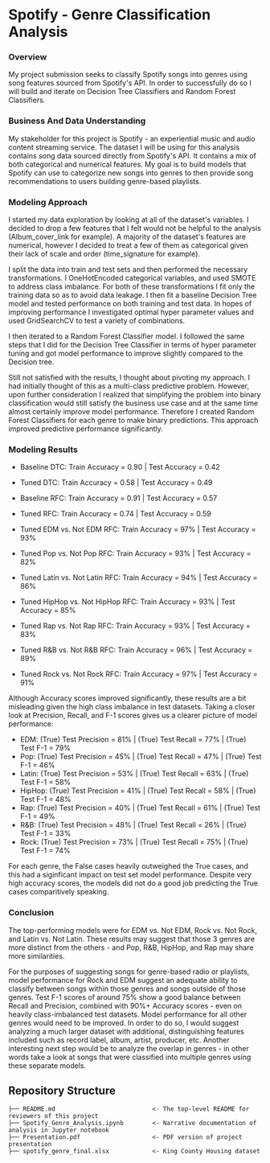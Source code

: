 # Spotify - Genre Classification Analysis

### Overview

My project submission seeks to classify Spotify songs into genres using song features sourced from Spotify's API. In order to successfully do so I will build and iterate on Decision Tree Classifiers and Random Forest Classifiers.

### Business And Data Understanding

My stakeholder for this project is Spotify - an experiential music and audio content streaming service. The dataset I will be using for this analysis contains song data sourced directly from Spotify's API. It contains a mix of both categorical and numerical features. My goal is to build models that Spotify can use to categorize new songs into genres to then provide song recommendations to users building genre-based playlists.

### Modeling Approach

I started my data exploration by looking at all of the dataset's variables. I decided to drop a few features that I felt would not be helpful to the analysis (Album_cover_link for example). A majority of the dataset's features are numerical, however I decided to treat a few of them as categorical given their lack of scale and order (time_signature for example). 

I split the data into train and test sets and then performed the necessary transformations. I OneHotEncoded categorical variables, and used SMOTE to address class imbalance. For both of these transformations I fit only the training data so as to avoid data leakage. I then fit a baseline Decision Tree model and tested performance on both training and test data. In hopes of improving performance I investigated optimal hyper parameter values and used GridSearchCV to test a variety of combinations.

I then iterated to a Random Forest Classifier model. I followed the same steps that I did for the Decision Tree Classifier in terms of hyper parameter tuning and got model performance to improve slightly compared to the Decision tree.

Still not satisfied with the results, I thought about pivoting my approach. I had initially thought of this as a multi-class predictive problem. However, upon further consideration I realized that simplifying the problem into binary classification would still satisfy the business use case and at the same time almost certainly improve model performance. Therefore I created Random Forest Classifiers for each genre to make binary predictions. This approach improved predictive performance significantly.

### Modeling Results

* Baseline DTC: Train Accuracy = 0.90 | Test Accuracy = 0.42
* Tuned DTC: Train Accuracy = 0.58 | Test Accuracy = 0.49
* Baseline RFC: Train Accuracy = 0.91 | Test Accuracy = 0.57   
* Tuned RFC: Train Accuracy = 0.74 | Test Accuracy = 0.59

* Tuned EDM vs. Not EDM RFC: Train Accuracy = 97% | Test Accuracy = 93%
* Tuned Pop vs. Not Pop RFC: Train Accuracy = 93% | Test Accuracy = 82%
* Tuned Latin vs. Not Latin RFC: Train Accuracy = 94% | Test Accuracy = 86%
* Tuned HipHop vs. Not HipHop RFC: Train Accuracy = 93% | Test Accuracy = 85%
* Tuned Rap vs. Not Rap RFC: Train Accuracy = 93% | Test Accuracy = 83%
* Tuned R&B vs. Not R&B RFC: Train Accuracy = 96% | Test Accuracy = 89%
* Tuned Rock vs. Not Rock RFC: Train Accuracy = 97% | Test Accuracy = 91%

Although Accuracy scores improved significantly, these results are a bit misleading given the high class imbalance in test datasets. Taking a closer look at Precision, Recall, and F-1 scores gives us a clearer picture of model performance:

* EDM: (True) Test Precision = 81% | (True) Test Recall = 77% | (True) Test F-1 = 79%
* Pop: (True) Test Precision = 45% | (True) Test Recall = 47% | (True) Test F-1 = 46%
* Latin: (True) Test Precision = 53% | (True) Test Recall = 63% | (True) Test F-1 = 58%
* HipHop: (True) Test Precision = 41% | (True) Test Recall = 58% | (True) Test F-1 = 48%
* Rap: (True) Test Precision = 40% | (True) Test Recall = 61% | (True) Test F-1 = 49%
* R&B: (True) Test Precision = 48% | (True) Test Recall = 26% | (True) Test F-1 = 33%
* Rock: (True) Test Precision = 73% | (True) Test Recall = 75% | (True) Test F-1 = 74%

For each genre, the False cases heavily outweighed the True cases, and this had a siginficant impact on test set model performance. Despite very high accuracy scores, the models did not do a good job predicting the True cases comparitively speaking.

### Conclusion

The top-performing models were for EDM vs. Not EDM, Rock vs. Not Rock, and Latin vs. Not Latin. These results may suggest that those 3 genres are more distinct from the others - and Pop, R&B, HipHop, and Rap may share more similarities.

For the purposes of suggesting songs for genre-based radio or playlists, model performance for Rock and EDM suggest an adequate ability to classify between songs within those genres and songs outside of those genres. Test F-1 scores of around 75% show a good balance between Recall and Precision, combined with 90%+ Accuracy scores - even on heavily class-imbalanced test datasets. Model performance for all other genres would need to be improved. In order to do so, I would suggest analyzing a much larger dataset with additional, distinguishing features included such as record label, album, artist, producer, etc. Another interesting next step would be to analyze the overlap in genres - in other words take a look at songs that were classified into multiple genres using these separate models.

## Repository Structure
```
├── README.md                           <- The top-level README for reviewers of this project
├── Spotify_Genre_Analysis.ipynb        <- Narrative documentation of analysis in Jupyter notebook
├── Presentation.pdf                    <- PDF version of project presentation
├── spotify_genre_final.xlsx            <- King County Housing dataset
```
